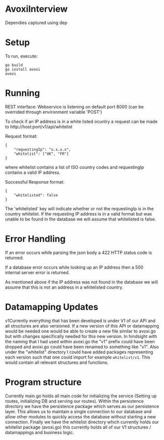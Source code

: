 # AvoxiInterview

Dependies captured using dep

# Setup
To run, execute:

    go build
    go install avoxi
    avoxi

# Running
REST interface:
Webservice is listening on default port 8000 (can be overrided through environment variable 'POST')

To check if an IP address is in a white listed ocuntry a request can be made to http://host:port/v1/api/whitelist

Request format:

    {
        "requestingIp": "x.x.x.x",
        "whitelist": ["UK", "FR"]
    }

where whitelist contains a list of ISO country codes and requestingIp contains a valid IP address.

Successful Response format:

    {
        "whitelisted": false
    }

The 'whitelisted' key will indicate whether or not the requestingIp is in the country whitelist. If the requesting IP address is in a valid format but was unable to be found in the database we will assume that whitelisted is false.

# Error Handling

If an error occurs while parsing the json body a 422 HTTP status code is returned.

If a database error occurs while looking up an IP address then a 500 internal server error is returned.

As mentioned above if the IP address was not found in the database we will assume that this is not an address in a whitelisted country.

# Datamapping Updates

v1Currently everything that has been developed is under V1 of our API and all structures are also versioned. If a new version of this API or datamapping would be needed one would be able to create a new file similar to avoxi.go but with changes specifically needed for this new version. In hindsight with the naming that I had used within avoxi.go the "v1" prefix could have been dropped and avoxi.go could have been renamed to something like "v1". Also under the "whitelist" directory I could have added packages representing each version such that one could import for example `whitelist/v1`. This would contain all relevant structures and functions.

# Program structure

Currently main.go holds all main code for initializing the service (Setting up routes, initializing DB and serving our routes). Within the persistence directory we have the persistence package which serves as our persistence layer. This allows us to maintain a single connection to our database and allow other modules to quickly access the database without starting a new connection. Finally we have the whitelist directory which currently holds our whitelist package (avoxi.go) this currently holds all of our V1 structures / datamappings and business logic.
